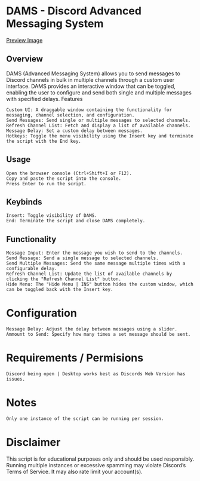 
# DAMS - Discord Advanced Messaging System
[Preview Image](https://i.ibb.co/j45CzRQ/image.png)
## Overview
DAMS (Advanced Messaging System) allows you to send messages to Discord channels in bulk in multiple channels through a custom user interface. DAMS provides an interactive window that can be toggled, enabling the user to configure and send both single and multiple messages with specified delays.
Features

    Custom UI: A draggable window containing the functionality for messaging, channel selection, and configuration.
    Send Messages: Send single or multiple messages to selected channels.
    Refresh Channel List: Fetch and display a list of available channels.
    Message Delay: Set a custom delay between messages.
    Hotkeys: Toggle the menu visibility using the Insert key and terminate the script with the End key.

## Usage

    Open the browser console (Ctrl+Shift+I or F12).
    Copy and paste the script into the console.
    Press Enter to run the script.

## Keybinds

    Insert: Toggle visibility of DAMS.
    End: Terminate the script and close DAMS completely.

## Functionality

    Message Input: Enter the message you wish to send to the channels.
    Send Message: Send a single message to selected channels.
    Send Multiple Messages: Send the same message multiple times with a configurable delay.
    Refresh Channel List: Update the list of available channels by clicking the "Refresh Channel List" button.
    Hide Menu: The "Hide Menu | INS" button hides the custom window, which can be toggled back with the Insert key.

# Configuration

    Message Delay: Adjust the delay between messages using a slider.
    Ammount to Send: Specify how many times a set message should be sent.

# Requirements / Permisions

    Discord being open | Desktop works best as Discords Web Version has issues.

# Notes
    Only one instance of the script can be running per session.

# Disclaimer

This script is for educational purposes only and should be used responsibly. 
Running multiple instances or excessive spamming may violate Discord’s Terms of Service. It may also rate limit your account(s).
